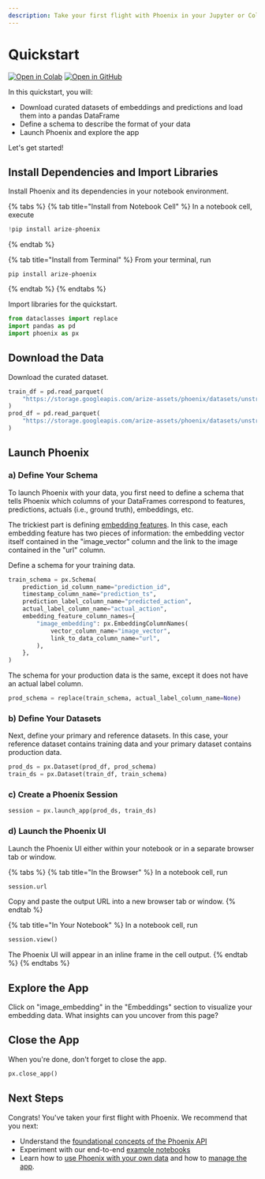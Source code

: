 ```yaml
---
description: Take your first flight with Phoenix in your Jupyter or Colab notebook
---
```


# Quickstart

[![Open in Colab](https://img.shields.io/static/v1?message=Open%20in%20Colab\&logo=googlecolab\&labelColor=grey\&color=blue\&logoColor=orange\&label=%20)](https://colab.research.google.com/github/Arize-ai/phoenix/blob/main/tutorials/quickstart.ipynb) [![Open in GitHub](https://img.shields.io/static/v1?message=Open%20in%20GitHub\&logo=github\&labelColor=grey\&color=blue\&logoColor=white\&label=%20)](https://github.com/Arize-ai/phoenix/blob/main/tutorials/quickstart.ipynb)

In this quickstart, you will:

* Download curated datasets of embeddings and predictions and load them into a pandas DataFrame
* Define a schema to describe the format of your data
* Launch Phoenix and explore the app

Let's get started!

## Install Dependencies and Import Libraries

Install Phoenix and its dependencies in your notebook environment.

{% tabs %}
{% tab title="Install from Notebook Cell" %}
In a notebook cell, execute

```python
!pip install arize-phoenix
```
{% endtab %}

{% tab title="Install from Terminal" %}
From your terminal, run

```
pip install arize-phoenix
```
{% endtab %}
{% endtabs %}

Import libraries for the quickstart.

```python
from dataclasses import replace
import pandas as pd
import phoenix as px
```

## Download the Data

Download the curated dataset.

```python
train_df = pd.read_parquet(
    "https://storage.googleapis.com/arize-assets/phoenix/datasets/unstructured/cv/human-actions/human_actions_training.parquet"
)
prod_df = pd.read_parquet(
    "https://storage.googleapis.com/arize-assets/phoenix/datasets/unstructured/cv/human-actions/human_actions_production.parquet"
)
```

## Launch Phoenix

### a) Define Your Schema

To launch Phoenix with your data, you first need to define a schema that tells Phoenix which columns of your DataFrames correspond to features, predictions, actuals (i.e., ground truth), embeddings, etc.

The trickiest part is defining [embedding features](concepts/embeddings.md#whats-an-embedding). In this case, each embedding feature has two pieces of information: the embedding vector itself contained in the "image\_vector" column and the link to the image contained in the "url" column.

Define a schema for your training data.

```python
train_schema = px.Schema(
    prediction_id_column_name="prediction_id",
    timestamp_column_name="prediction_ts",
    prediction_label_column_name="predicted_action",
    actual_label_column_name="actual_action",
    embedding_feature_column_names={
        "image_embedding": px.EmbeddingColumnNames(
            vector_column_name="image_vector",
            link_to_data_column_name="url",
        ),
    },
)
```

The schema for your production data is the same, except it does not have an actual label column.

```python
prod_schema = replace(train_schema, actual_label_column_name=None)
```

### b) Define Your Datasets

Next, define your primary and reference datasets. In this case, your reference dataset contains training data and your primary dataset contains production data.

```python
prod_ds = px.Dataset(prod_df, prod_schema)
train_ds = px.Dataset(train_df, train_schema)
```

### c) Create a Phoenix Session

```python
session = px.launch_app(prod_ds, train_ds)
```

### d) Launch the Phoenix UI

Launch the Phoenix UI either within your notebook or in a separate browser tab or window.

{% tabs %}
{% tab title="In the Browser" %}
In a notebook cell, run

```python
session.url
```

Copy and paste the output URL into a new browser tab or window.
{% endtab %}

{% tab title="In Your Notebook" %}
In a notebook cell, run

```python
session.view()
```

The Phoenix UI will appear in an inline frame in the cell output.
{% endtab %}
{% endtabs %}

## Explore the App

Click on "image\_embedding" in the "Embeddings" section to visualize your embedding data. What insights can you uncover from this page?

## Close the App

When you're done, don't forget to close the app.

```python
px.close_app()
```

## Next Steps

Congrats! You've taken your first flight with Phoenix. We recommend that you next:

* Understand the [foundational concepts of the Phoenix API](concepts/phoenix-basics.md)
* Experiment with our end-to-end [example notebooks](tutorials/notebooks.md)
* Learn how to [use Phoenix with your own data](how-to/define-your-schema.md) and how to [manage the app](how-to/manage-the-app.md).

